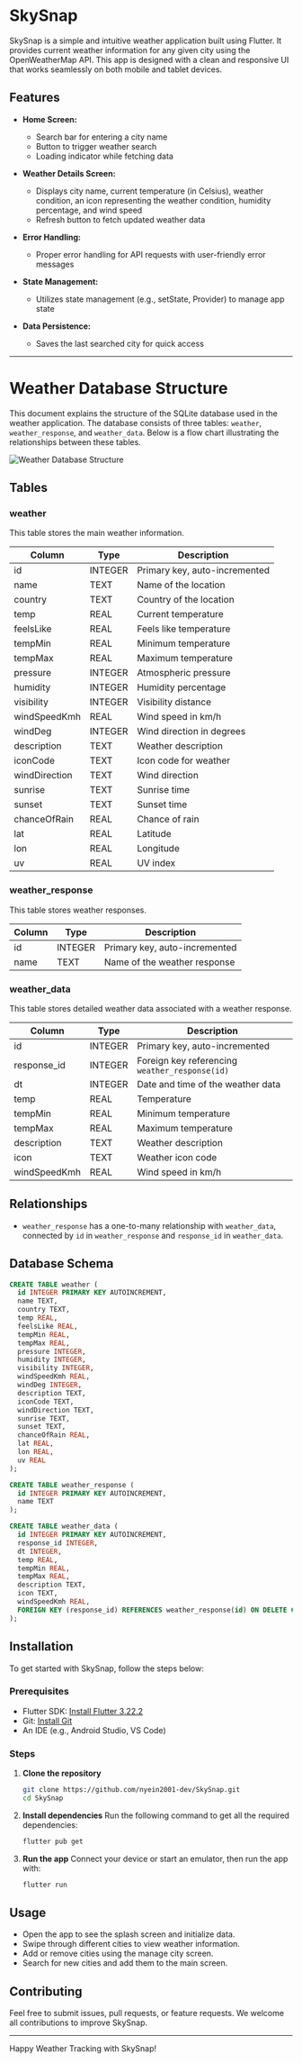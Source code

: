 # SkySnap

SkySnap is a simple and intuitive weather application built using Flutter. It provides current weather information for any given city using the OpenWeatherMap API. This app is designed with a clean and responsive UI that works seamlessly on both mobile and tablet devices.

## Features

- **Home Screen:**
  - Search bar for entering a city name
  - Button to trigger weather search
  - Loading indicator while fetching data

- **Weather Details Screen:**
  - Displays city name, current temperature (in Celsius), weather condition, an icon representing the weather condition, humidity percentage, and wind speed
  - Refresh button to fetch updated weather data

- **Error Handling:**
  - Proper error handling for API requests with user-friendly error messages

- **State Management:**
  - Utilizes state management (e.g., setState, Provider) to manage app state
 
- **Data Persistence:**
  - Saves the last searched city for quick access
 
---
 
  # Weather Database Structure

This document explains the structure of the SQLite database used in the weather application. The database consists of three tables: `weather`, `weather_response`, and `weather_data`. Below is a flow chart illustrating the relationships between these tables.

![Weather Database Structure](./weather_database.png)

## Tables

### weather
This table stores the main weather information.

| Column        | Type    | Description                   |
| ------------- | ------- | ----------------------------- |
| id            | INTEGER | Primary key, auto-incremented |
| name          | TEXT    | Name of the location          |
| country       | TEXT    | Country of the location       |
| temp          | REAL    | Current temperature           |
| feelsLike     | REAL    | Feels like temperature        |
| tempMin       | REAL    | Minimum temperature           |
| tempMax       | REAL    | Maximum temperature           |
| pressure      | INTEGER | Atmospheric pressure          |
| humidity      | INTEGER | Humidity percentage           |
| visibility    | INTEGER | Visibility distance           |
| windSpeedKmh  | REAL    | Wind speed in km/h            |
| windDeg       | INTEGER | Wind direction in degrees     |
| description   | TEXT    | Weather description           |
| iconCode      | TEXT    | Icon code for weather         |
| windDirection | TEXT    | Wind direction                |
| sunrise       | TEXT    | Sunrise time                  |
| sunset        | TEXT    | Sunset time                   |
| chanceOfRain  | REAL    | Chance of rain                |
| lat           | REAL    | Latitude                      |
| lon           | REAL    | Longitude                     |
| uv            | REAL    | UV index                      |

### weather_response
This table stores weather responses.

| Column | Type    | Description                   |
| ------ | ------- | ----------------------------- |
| id     | INTEGER | Primary key, auto-incremented |
| name   | TEXT    | Name of the weather response  |

### weather_data
This table stores detailed weather data associated with a weather response.

| Column         | Type    | Description                            |
| -------------- | ------- | -------------------------------------- |
| id             | INTEGER | Primary key, auto-incremented          |
| response_id    | INTEGER | Foreign key referencing `weather_response(id)` |
| dt             | INTEGER | Date and time of the weather data      |
| temp           | REAL    | Temperature                            |
| tempMin        | REAL    | Minimum temperature                    |
| tempMax        | REAL    | Maximum temperature                    |
| description    | TEXT    | Weather description                    |
| icon           | TEXT    | Weather icon code                      |
| windSpeedKmh   | REAL    | Wind speed in km/h                     |

## Relationships
- `weather_response` has a one-to-many relationship with `weather_data`, connected by `id` in `weather_response` and `response_id` in `weather_data`.

## Database Schema
```sql
CREATE TABLE weather (
  id INTEGER PRIMARY KEY AUTOINCREMENT,
  name TEXT,
  country TEXT,
  temp REAL,
  feelsLike REAL,
  tempMin REAL,
  tempMax REAL,
  pressure INTEGER,
  humidity INTEGER,
  visibility INTEGER,
  windSpeedKmh REAL,
  windDeg INTEGER,
  description TEXT,
  iconCode TEXT,
  windDirection TEXT,
  sunrise TEXT,
  sunset TEXT,
  chanceOfRain REAL,
  lat REAL,
  lon REAL,
  uv REAL
);

CREATE TABLE weather_response (
  id INTEGER PRIMARY KEY AUTOINCREMENT,
  name TEXT
);

CREATE TABLE weather_data (
  id INTEGER PRIMARY KEY AUTOINCREMENT,
  response_id INTEGER,
  dt INTEGER,
  temp REAL,
  tempMin REAL,
  tempMax REAL,
  description TEXT,
  icon TEXT,
  windSpeedKmh REAL,
  FOREIGN KEY (response_id) REFERENCES weather_response(id) ON DELETE CASCADE
);
```

## Installation

To get started with SkySnap, follow the steps below:

### Prerequisites

- Flutter SDK: [Install Flutter 3.22.2](https://flutter.dev/docs/get-started/install)
- Git: [Install Git](https://git-scm.com/book/en/v2/Getting-Started-Installing-Git)
- An IDE (e.g., Android Studio, VS Code)

### Steps

1. **Clone the repository**

   ```sh
   git clone https://github.com/nyein2001-dev/SkySnap.git
   cd SkySnap
   ```
2. **Install dependencies**
   Run the following command to get all the required dependencies:

   ```sh
   flutter pub get
   ```
3. **Run the app**
   Connect your device or start an emulator, then run the app with:
   ```sh
   flutter run
   ```
   
## Usage

- Open the app to see the splash screen and initialize data.
- Swipe through different cities to view weather information.
- Add or remove cities using the manage city screen.
- Search for new cities and add them to the main screen.

## Contributing

Feel free to submit issues, pull requests, or feature requests. We welcome all contributions to improve SkySnap.

---

Happy Weather Tracking with SkySnap!

